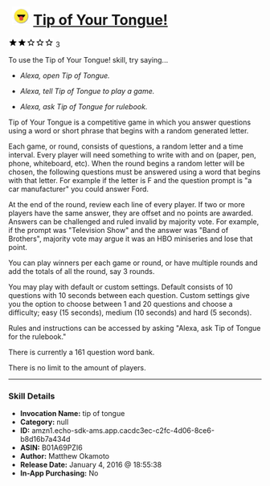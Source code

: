 # &nbsp;<img src="skill_icon" alt="Tip of Your Tongue! icon" width="36"> [Tip of Your Tongue!](http://alexa.amazon.com/#skills/amzn1.echo-sdk-ams.app.cacdc3ec-c2fc-4d06-8ce6-b8d16b7a434d)
![2 stars](../../images/ic_star_black_18dp_1x.png)![2 stars](../../images/ic_star_black_18dp_1x.png)![2 stars](../../images/ic_star_border_black_18dp_1x.png)![2 stars](../../images/ic_star_border_black_18dp_1x.png)![2 stars](../../images/ic_star_border_black_18dp_1x.png) 3

To use the Tip of Your Tongue! skill, try saying...

* *Alexa, open Tip of Tongue.*

* *Alexa, tell Tip of Tongue to play a game.*

* *Alexa, ask Tip of Tongue for rulebook.*

Tip of Your Tongue is a competitive game in which you answer questions using a word or short phrase that begins with a random generated letter. 

Each game, or round, consists of questions, a random letter and a time interval. Every player will need something to write with and on (paper, pen, phone, whiteboard, etc). When the round begins a random letter will be chosen, the following questions must be answered using a word that begins with that letter. For example if the letter is F and the question prompt is "a car manufacturer" you could answer Ford. 

At the end of the round, review each line of every player. If two or more players have the same answer, they are offset and no points are awarded. Answers can be challenged and ruled invalid by majority vote. For example, if the prompt was "Television Show" and the answer was "Band of Brothers", majority vote may argue it was an HBO miniseries and lose that point.

You can play winners per each game or round, or have multiple rounds and add the totals of all the round, say 3 rounds. 

You may play with default or custom settings. Default consists of 10 questions with 10 seconds between each question. Custom settings give you the option to choose between 1 and 20 questions and choose a difficulty; easy (15 seconds), medium (10 seconds) and hard (5 seconds).

Rules and instructions can be accessed by asking "Alexa, ask Tip of Tongue for the rulebook."

There is currently a 161 question word bank.

There is no limit to the amount of players.

***

### Skill Details

* **Invocation Name:** tip of tongue
* **Category:** null
* **ID:** amzn1.echo-sdk-ams.app.cacdc3ec-c2fc-4d06-8ce6-b8d16b7a434d
* **ASIN:** B01A69PZI6
* **Author:** Matthew Okamoto
* **Release Date:** January 4, 2016 @ 18:55:38
* **In-App Purchasing:** No
